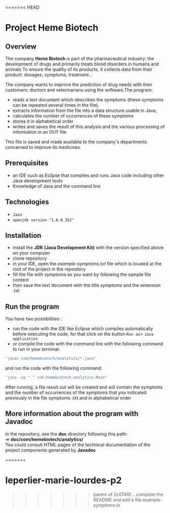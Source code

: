 <<<<<<< HEAD
# Project Heme Biotech #

## Overview ##

The company **Heme Biotech** is part of the pharmaceutical industry: the development of drugs and primarily treats blood disorders in humans and animals
To ensure the quality of its products, it collects data from their product: dosages, symptoms, treatment...

The company wants to improve the prediction of drug needs with their customers: doctors and veterinarians using the software.The program:
+ reads a text document which describes the symptoms (these symptoms can be repeated several times in the file),
+ extracts information from the file into a data structure usable in Java,
+ calculates the number of occurrences of these symptoms
+ stores it in alphabetical order 
+ writes and saves the result of this analysis and the various processing of information in an OUT file.

This file is saved and made available to the company's departments concerned to improve its medicines.

## Prerequisites ##

+ an IDE such as Eclipse that compiles and runs Java code including other Java development tools 
+ Knowledge of Java and the command line

## Technologies ##

+ `Java`
+ `openjdk version "1.8.0_352"` 

## Installation ##

+ install the **JDK (Java Development Kit)** with the version specified above on your computer
+ clone repository
+ in your IDE, open the *example-symptoms.txt* file which is located at the root of the project in the repository 
+ fill the file with symptoms as you want by following the sample file content 
+ then save the text document with the title *symptoms* and the extension .txt

## Run the program ##

You have two possibilities :
 - run the code with the IDE like Eclipse which compiles automatically before executing the code, for that click on the button `Run as`> `Java application`
 - or compile the code with the command line with the following command to run in your terminal:
 
 ```java
 "javac com/hemebiotech/analytics/*.java"
 ```
 and run the code with the following command:
 
  ```java
 "java -cp "." com.hemebiotech.analytics.Main"
 ```
 
 After running, a file result.out will be created and will contain the symptoms and the number of occurrences of the symptoms that you indicated previously in the file symptoms .txt and in alphabetical order
 
## More information about the program with Javadoc ##

In the repository, see the **doc** directory following this path:
<br>
=> **doc/com/hemebiotech/analytics/**
<br>
You could consult HTML pages of the technical documentation of the project components generated by **Javadoc**
 
=======
# leperlier-marie-lourdes-p2
>>>>>>> parent of 2c0746f... complete the README and add a file example-symptoms.tx
